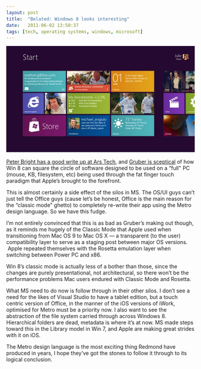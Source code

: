 ```yaml
---
layout: post
title:  "Belated: Windows 8 looks interesting"
date:   2011-06-02 13:50:37
tags: [tech, operating systems, windows, microsoft]
---
```


![Windows 8](/images/image000005.jpg)

[Peter Bright has a good write up at Ars Tech](http://arstechnica.com/microsoft/news/2011/06/microsoft-gives-the-first-official-look-of-windows-8-touch-interface.ars), and [Gruber is sceptical](http://daringfireball.net/2011/06/windows_8_fundamentally_flawed) of how Win 8 can square the circle of software designed to be used on a &#8220;full" PC (mouse, KB, filesystem, etc) being used through the fat finger touch paradigm that Apple&#8217;s brought to the forefront. <!-- more -->

This is almost certainly a side effect of the silos in MS. The OS/UI guys can&#8217;t just tell the Office guys (cause let&#8217;s be honest, Office is the main reason for the &#8220;classic mode" ghetto) to completely re-write their app using the Metro design language. So we have this fudge.

I&#8217;m not entirely convinced that this is as bad as Gruber&#8217;s making out though, as it reminds me hugely of the Classic Mode that Apple used when transitioning from Mac OS 9 to Mac OS X &#8212; a transparent (to the user) compatibility layer to serve as a staging post between major OS versions.  Apple repeated themselves with the Rosetta emulation layer when switching between Power PC and x86.

Win 8&#8217;s classic mode is actually less of a bother than those, since the changes are purely presentational, not architectural, so there won&#8217;t be the performance problems Mac users endured with Classic Mode and Rosetta.

What MS need to do now is follow through in their other silos. I don&#8217;t see a need for the likes of Visual Studio to have a tablet edition, but a touch centric version of Office, in the manner of the iOS versions of iWork, optimised for Metro must be a priority now. I also want to see the abstraction of the file system carried through across Windows 8. Hierarchical folders are dead, metadata is where it&#8217;s at now. MS made steps toward this in the Library model in Win 7, and Apple are making great strides with it on iOS.

The Metro design language is the most exciting thing Redmond have produced in years, I hope they&#8217;ve got the stones to follow it through to its logical conclusion.
